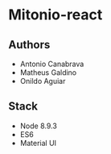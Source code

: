 # Mitonio-react


## Authors
- Antonio Canabrava
- Matheus Galdino
- Onildo Aguiar

## Stack
- Node 8.9.3 
- ES6
- Material UI